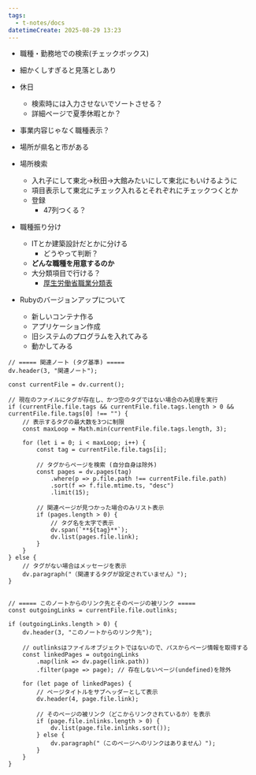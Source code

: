 ```yaml
---
tags:
  - t-notes/docs
datetimeCreate: 2025-08-29 13:23
---
```

- 職種・勤務地での検索(チェックボックス)

- 細かくしすぎると見落としあり

- 休日
    - 検索時には入力させないでソートさせる？
    - 詳細ページで夏季休暇とか？

- 事業内容じゃなく職種表示？

- 場所が県名と市がある

- 場所検索
    - 入れ子にして東北→秋田→大館みたいにして東北にもいけるように
    - 項目表示して東北にチェック入れるとそれぞれにチェックつくとか
    - 登録
        - 47列つくる？

- 職種振り分け
    - ITとか建築設計だとかに分ける
        - どうやって判断？
    - **どんな職種を用意するのか**
    - 大分類項目で行ける？
	    - [厚生労働省職業分類表](https://www.mhlw.go.jp/content/11650000/001030651.pdf)

- Rubyのバージョンアップについて
    - 新しいコンテナ作る
    - アプリケーション作成
    - 旧システムのプログラムを入れてみる
    - 動かしてみる






```dataviewjs
// ===== 関連ノート (タグ基準) =====
dv.header(3, "関連ノート");

const currentFile = dv.current();

// 現在のファイルにタグが存在し、かつ空のタグではない場合のみ処理を実行
if (currentFile.file.tags && currentFile.file.tags.length > 0 && currentFile.file.tags[0] !== "") {
    // 表示するタグの最大数を3つに制限
    const maxLoop = Math.min(currentFile.file.tags.length, 3);

    for (let i = 0; i < maxLoop; i++) {
        const tag = currentFile.file.tags[i];
        
        // タグからページを検索 (自分自身は除外)
        const pages = dv.pages(tag)
            .where(p => p.file.path !== currentFile.file.path) 
            .sort(f => f.file.mtime.ts, "desc")
            .limit(15);
        
        // 関連ページが見つかった場合のみリスト表示
        if (pages.length > 0) {
            // タグ名を太字で表示
            dv.span(`**${tag}**`); 
            dv.list(pages.file.link);
        }
    }
} else {
    // タグがない場合はメッセージを表示
    dv.paragraph("（関連するタグが設定されていません）");
}


// ===== このノートからのリンク先とそのページの被リンク =====
const outgoingLinks = currentFile.file.outlinks;

if (outgoingLinks.length > 0) {
    dv.header(3, "このノートからのリンク先");
    
    // outlinksはファイルオブジェクトではないので、パスからページ情報を取得する
    const linkedPages = outgoingLinks
        .map(link => dv.page(link.path))
        .filter(page => page); // 存在しないページ(undefined)を除外

    for (let page of linkedPages) {
        // ページタイトルをサブヘッダーとして表示
        dv.header(4, page.file.link);
        
        // そのページの被リンク（どこからリンクされているか）を表示
        if (page.file.inlinks.length > 0) {
            dv.list(page.file.inlinks.sort());
        } else {
            dv.paragraph("（このページへのリンクはありません）");
        }
    }
}
```